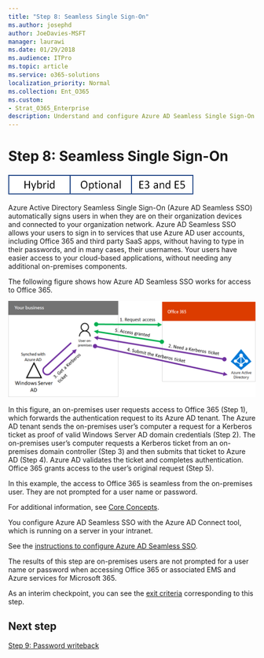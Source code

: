 ```yaml
---
title: "Step 8: Seamless Single Sign-On"
ms.author: josephd
author: JoeDavies-MSFT
manager: laurawi
ms.date: 01/29/2018
ms.audience: ITPro
ms.topic: article
ms.service: o365-solutions
localization_priority: Normal
ms.collection: Ent_O365
ms.custom:
- Strat_O365_Enterprise
description: Understand and configure Azure AD Seamless Single Sign-On (Seamless SSO).
---
```


# Step 8: Seamless Single Sign-On

![This step is optional for hybrid environments and applies to both the E3 and E5 versions of Microsoft 365 Enterprise](./media/banners/Banner-Hybrid-Optional-BothSKUs.png)

Azure Active Directory Seamless Single Sign-On (Azure AD Seamless SSO) automatically signs users in when they are on their organization devices and connected to your organization network. Azure AD Seamless SSO allows your users to sign in to services that use Azure AD user accounts, including Office 365 and third party SaaS apps, without having to type in their passwords, and in many cases, their usernames. Your users have easier access to your cloud-based applications, without needing any additional on-premises components.

The following figure shows how Azure AD Seamless SSO works for access to Office 365.

![How Azure AD Seamless Single Sign-On works](./media/identity-single-sign-on/identity-single-sign-on.png)

In this figure, an on-premises user requests access to Office 365 (Step 1), which forwards the authentication request to its Azure AD tenant. The Azure AD tenant sends the on-premises user’s computer a request for a Kerberos ticket as proof of valid Windows Server AD domain credentials (Step 2). The on-premises user’s computer requests a Kerberos ticket from an on-premises domain controller (Step 3) and then submits that ticket to Azure AD (Step 4). Azure AD validates the ticket and completes authentication. Office 365 grants access to the user’s original request (Step 5).

In this example, the access to Office 365 is seamless from the on-premises user. They are not prompted for a user name or password.

For additional information, see [Core Concepts](https://docs.microsoft.com/microsoft-365-enterprise/microsoft-365-policies-configurations#core-concepts).

You configure Azure AD Seamless SSO with the Azure AD Connect tool, which is running on a server in your intranet.

See the [instructions to configure Azure AD Seamless SSO](https://docs.microsoft.com/azure/active-directory/connect/active-directory-aadconnect-sso-quick-start).

The results of this step are on-premises users are not prompted for a user name or password when accessing Office 365 or associated EMS and Azure services for Microsoft 365.

As an interim checkpoint, you can see the [exit criteria](identity-exit-criteria.md#crit-identity-step8) corresponding to this step.

## Next step

[Step 9: Password writeback](identity-password-writeback.md)

